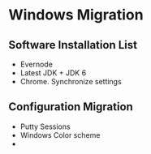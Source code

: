 # Windows Migration

## Software Installation List
  * Evernode
  * Latest JDK + JDK 6
  * Chrome. Synchronize settings

## Configuration Migration
  * Putty Sessions
  * Windows Color scheme
  * 

